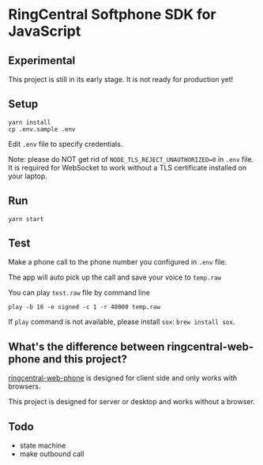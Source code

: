 # RingCentral Softphone SDK for JavaScript


## Experimental

This project is still in its early stage. It is not ready for production yet!


## Setup

```
yarn install
cp .env.sample .env
```

Edit `.env` file to specify credentials.

Note: please do NOT get rid of `NODE_TLS_REJECT_UNAUTHORIZED=0` in `.env` file. It is required for WebSocket to work without a TLS certificate installed on your laptop.


## Run

```
yarn start
```

## Test

Make a phone call to the phone number you configured in `.env` file.

The app will auto pick up the call and save your voice to `temp.raw`

You can play `test.raw` file by command line

```
play -b 16 -e signed -c 1 -r 48000 temp.raw
```

If `play` command is not available, please install `sox`: `brew install sox`.


## What's the difference between ringcentral-web-phone and this project?

[ringcentral-web-phone](https://github.com/ringcentral/ringcentral-web-phone) is designed for client side and only works with browsers.

This project is designed for server or desktop and works without a browser.


## Todo

- state machine
- make outbound call
